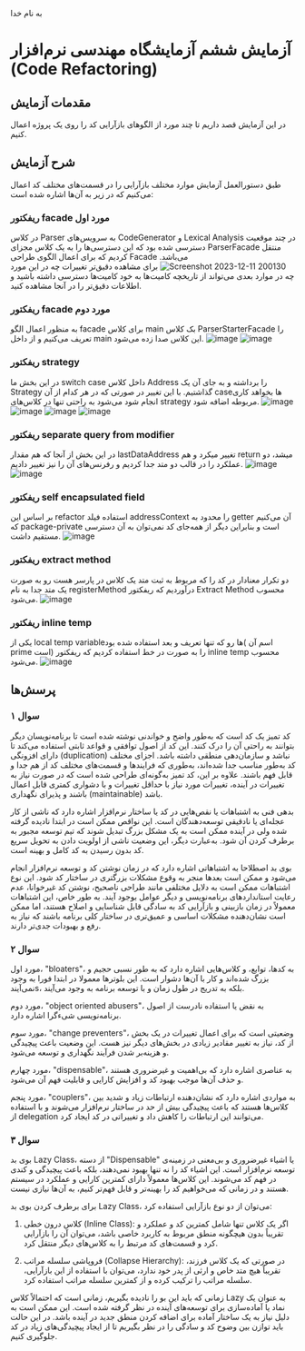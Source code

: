 به نام خدا

# آزمایش ششم آزمایشگاه مهندسی نرم‌افزار (Code Refactoring)
## مقدمات آزمایش
در این آزمایش قصد داریم تا چند مورد از الگو‌های بازآرایی کد را روی یک پروژه اعمال کنیم.
## شرح آزمایش
طبق دستورالعمل آزمایش موارد مختلف بازآرایی را در قسمت‌های مختلف کد اعمال می‌کنیم که در زیر به آن‌ها اشاره شده است:
### ریفکتور facade مورد اول
در کلاس Parser به سرویس‌های CodeGenerator و Lexical Analysis در چند موقعیت دسترسی شده بود که این‌ دسترسی‌ها را به یک کلاس مجزای ParserFacade منتقل کردیم که برای اعمال الگوی طراحی Facade می‌باشد.
![Screenshot 2023-12-11 200130](https://github.com/kianomoomi/SELab6/assets/59165380/bcbc3ab3-0ae3-43ce-8378-f46e81cca7d7)
برای مشاهده دقیق‌تر تغییرات چه در این مورد چه در موارد بعدی می‌تواند از تاریخچه کامیت‌ها به خود کامیت‌ها دسترسی داشته باشید و اطلاعات دقیق‌تر را در آنجا مشاهده کنید.
### ریفکتور facade مورد دوم
به منظور اعمال الگو facade برای کلاس main بک کلاس ParserStarterFacade را تعریف می‌کنیم و از داخل main این کلاس صدا زده می‌شود.
![image](https://github.com/kianomoomi/SELab6/assets/59165380/bf407573-5003-4ab3-9a7a-c17f1087229d)
![image](https://github.com/kianomoomi/SELab6/assets/59165380/996b0d56-7b1f-45c8-9a5f-fb16839a6e52)
### ریفکتور strategy
در این بخش ما switch case داخل کلاس Address را برداشته و به جای آن یک Strategy گذاشتیم. با این تغییر در صورتی که در هر کدام از آن caseها بخواهد کاری انجام شود می‌شود به راحتی تنها در کلاس‌های strategy مربوطه اضافه شود.
![image](https://github.com/kianomoomi/SELab6/assets/59165380/75c227ed-5d98-4f1d-9c5a-425ceb7fee8b)
![image](https://github.com/kianomoomi/SELab6/assets/59165380/ea345127-7a59-433a-9550-62bc85054bcf)
![image](https://github.com/kianomoomi/SELab6/assets/59165380/b4921048-67bb-4071-9d55-ae2fb672f33d)
![image](https://github.com/kianomoomi/SELab6/assets/59165380/ade0f594-df57-4197-89fc-340fcf0def98)
### ریفکتور separate query from modifier
در این بخش از آنجا که هم مقدار lastDataAddress تغییر میکرد و هم return میشد، دو عملکرد را در قالب دو متد جدا کردیم و رفرنس‌های آن را نیز تغییر دادیم.
![image](https://github.com/kianomoomi/SELab6/assets/59165380/139e863f-48ca-4411-ab7d-2e849348da4f)
![image](https://github.com/kianomoomi/SELab6/assets/59165380/ffee603f-85cd-46f7-a0e7-909a43936d59)
### ریفکتور self encapsulated field
بر اساس این refactor استفاده فیلد addressContext را محدود به getter آن می‌کنیم که package-private است و بنابراین دیگر از همه‌جای کد نمی‌توان به آن دسترسی مستقیم داشت.
![image](https://github.com/kianomoomi/SELab6/assets/59165380/4a0c59e6-4cdd-43d4-8740-73aa200e45c6)
### ریفکتور extract method
دو تکرار معنادار در کد را که مربوط به ثبت متد یک کلاس در پارسر هست رو به صورت یک متد جدا به نام registerMethod درآوردیم که ریفکتور Extract Method محسوب می‌شود.
![image](https://github.com/kianomoomi/SELab6/assets/59165380/fb4eb179-59b1-4f75-bd09-ceef578cbd2d)
### ریفکتور inline temp
یکی از local temp variableها رو که تنها تعریف و بعد استفاده شده بود( اسم آن prime است) را به صورت در خط استفاده کردیم که ریفکتور inline temp محسوب می‌شود.
![image](https://github.com/kianomoomi/SELab6/assets/59165380/0a1829a8-a9c1-40b5-a9ef-d2cff45a71e2)
## پرسش‌ها
### سوال ۱
کد تمیز یک کد است که به‌طور واضح و خواندنی نوشته شده است تا برنامه‌نویسان دیگر بتوانند به راحتی آن را درک کنند. این کد از اصول توافقی و قواعد ثابتی استفاده می‌کند تا دارای افزونگی (duplication) نباشد و سازمان‌دهی منطقی داشته باشد. اجزای مختلف کد به‌طور مناسب جدا شده‌اند، به‌طوری که فرایندها و قسمت‌های مختلف کد از هم جدا و قابل فهم باشند. علاوه بر این، کد تمیز به‌گونه‌ای طراحی شده است که در صورت نیاز به تغییرات در آینده، تغییرات مورد نیاز با حداقل تغییرات و با دشواری کمتری قابل اعمال باشند و پذیرای نگهداری (maintainable) باشد.


بدهی فنی به اشتباهات یا نقص‌هایی در کد یا ساختار نرم‌افزار اشاره دارد که ناشی از کار عجله‌ای یا نادقیقی توسعه‌دهندگان است. این نواقص ممکن است در ابتدا نادیده گرفته شده ولی در آینده ممکن است به یک مشکل بزرگ تبدیل شوند که تیم توسعه مجبور به برطرف کردن آن شود. به‌عبارت دیگر، این وضعیت ناشی از اولویت دادن به تحویل سریع کد بدون رسیدن به کد کامل و بهینه است.


بوی بد اصطلاحا به اشتباهاتی اشاره دارد که در زمان نوشتن کد و توسعه نرم‌افزار انجام می‌شود و ممکن است بعدها منجر به وقوع مشکلات بزرگتری در ساختار کد شود. این نوع اشتباهات ممکن است به دلایل مختلفی مانند طراحی ناصحیح، نوشتن کد غیرخوانا، عدم رعایت استانداردهای برنامه‌نویسی و دیگر عوامل بوجود آیند. به طور خاص، این اشتباهات معمولاً در زمان بازبینی و بازآرایی کد به سادگی قابل شناسایی و اصلاح هستند، اما ممکن است نشان‌دهنده مشکلات اساسی و ‌عمیق‌تری در ساختار کلی برنامه باشند که نیاز به رفع و بهبودات جدی‌تر دارند.

### سوال ۲
مورد اول، "bloaters"، به کدها، توابع، و کلاس‌هایی اشاره دارد که به طور نسبی حجیم و بزرگ شده‌اند و کار با آن‌ها دشوار است. این بلوترها معمولا در ابتدا فورا به وجود نمی‌آیندs، بلکه به تدریج در طول زمان و با توسعه برنامه به وجود می‌آیند.

مورد دوم، "object oriented abusers"، به نقض یا استفاده نادرست از اصول برنامه‌نویسی شی‌ءگرا اشاره دارد.

مورد سوم، "change preventers"، وضعیتی است که برای اعمال تغییرات در یک بخش از کد، نیاز به تغییر مقادیر زیادی در بخش‌های دیگر نیز هست. این وضعیت باعث پیچیدگی و هزینه‌بر شدن فرآیند نگهداری و توسعه می‌شود.

مورد چهارم، "dispensable"، به عناصری اشاره دارد که بی‌اهمیت و غیرضروری هستند و حذف آن‌ها موجب بهبود کد و افزایش کارایی و قابلیت فهم آن می‌شود.

مورد پنجم، "couplers"، به مواردی اشاره دارد که نشان‌دهنده ارتباطات زیاد و شدید بین کلاس‌ها هستند که باعث پیچیدگی بیش از حد در ساختار نرم‌افزار می‌شوند و با استفاده از delegation می‌توانند این ارتباطات را کاهش داد و تغییراتی در کد ایجاد کرد.

### سوال ۳
بوی بد Lazy Class، از دسته "Dispensable" یا اشیاء غیرضروری و بی‌معنی در زمینه‌ی توسعه نرم‌افزار است. این اشیاء کد را نه تنها بهبود نمی‌دهند، بلکه باعث پیچیدگی و کندی در فهم کد می‌شوند. این کلاس‌ها معمولاً دارای کمترین کارایی و عملکرد در سیستم هستند و در زمانی که می‌خواهیم کد را بهینه‌تر و قابل فهم‌تر کنیم، به آن‌ها نیازی نیست.

برای برطرف کردن بوی بد Lazy Class، می‌توان از دو نوع بازآرایی استفاده کرد:

1. کلاس درون خطی (Inline Class): اگر یک کلاس تنها شامل کمترین کد و عملکرد و تقریباً بدون هیچگونه منطق مربوط به کاربرد خاصی باشد، می‌توان آن را بازآرایی کرد و قسمت‌های کد مرتبط را به کلاس‌های دیگر منتقل کرد.

2. فروپاشی سلسله مراتب (Collapse Hierarchy): در صورتی که یک کلاس فرزند، تقریباً هیچ متد خاص و ارثی از پدر خود ندارد، می‌توان با استفاده از این بازآرایی، سلسله مراتب را ترکیب کرده و از کمترین سلسله مراتب استفاده کرد.

زمانی که باید این بو را نادیده بگیریم، زمانی است که احتمالاً کلاس Lazy به عنوان یک نماد یا آماده‌سازی برای توسعه‌های آینده در نظر گرفته شده است. این ممکن است به دلیل نیاز به یک ساختار آماده برای اضافه کردن منطق جدید در آینده باشد. در این حالت باید توازن بین وضوح کد و سادگی را در نظر بگیریم تا از ایجاد پیچیدگی‌های زیاد در کد جلوگیری کنیم.
